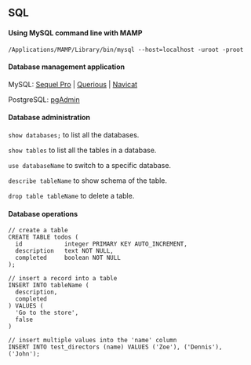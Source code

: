 ## SQL

#### Using MySQL command line with MAMP

```
/Applications/MAMP/Library/bin/mysql --host=localhost -uroot -proot
```

#### Database management application

MySQL: [Sequel Pro](https://www.sequelpro.com) | [Querious](https://www.araelium.com/querious) | [Navicat](https://www.navicat.com)

PostgreSQL: [pgAdmin](https://www.pgadmin.org/)


#### Database administration

`show databases;` to list all the databases.

`show tables` to list all the tables in a database.

`use databaseName` to switch to a specific database.

`describe tableName` to show schema of the table.

`drop table tableName` to delete a table.

#### Database operations

```
// create a table
CREATE TABLE todos (
  id            integer PRIMARY KEY AUTO_INCREMENT,
  description   text NOT NULL,
  completed     boolean NOT NULL
);
```

```
// insert a record into a table
INSERT INTO tableName (
  description, 
  completed
) VALUES (
  'Go to the store',
  false
)
```

```
// insert multiple values into the 'name' column
INSERT INTO test_directors (name) VALUES ('Zoe'), ('Dennis'), ('John');
```
